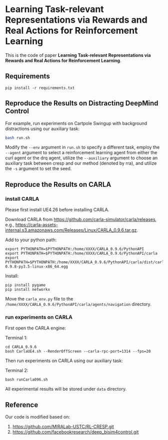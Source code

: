 # Learning Task-relevant Representations via Rewards and Real Actions for Reinforcement Learning


This is the code of paper **Learning Task-relevant Representations via Rewards and Real Actions for Reinforcement Learning**.


## Requirements

```
pip install -r requirements.txt
```

## Reproduce the Results on Distracting DeepMind Control

For example, run experiments on Cartpole Swingup with background distractions using our auxiliary task:

``` bash
bash run.sh
```

Modify the `--env` argument in `run.sh` to specify a different task, employ the `--agent` argument to select a reinforcement learning agent from either the curl agent or the drq agent, utilize the `--auxiliary` argument to choose an auxiliary task between cresp and our method (denoted by rra), and utilize the `-s` argument to set the seed.

## Reproduce the Results on CARLA
### install CARLA
Please first install UE4.26 before installing CARLA.

Download CARLA from https://github.com/carla-simulator/carla/releases, e.g., https://carla-assets-internal.s3.amazonaws.com/Releases/Linux/CARLA_0.9.6.tar.gz.

Add to your python path:
```
export PYTHONPATH=$PYTHONPATH:/home/XXXX/CARLA_0.9.6/PythonAPI
export PYTHONPATH=$PYTHONPATH:/home/XXXX/CARLA_0.9.6/PythonAPI/carla
export PYTHONPATH=$PYTHONPATH:/home/XXXX/CARLA_0.9.6/PythonAPI/carla/dist/carla-0.9.8-py3.5-linux-x86_64.egg
```

Install:
```
pip install pygame
pip install networkx
```

Move the `carla_env.py` file to the `/home/XXXX/CARLA_0.9.6/PythonAPI/carla/agents/navigation` directory.

### run experiments on CARLA
First open the CARLA engine:

Terminal 1:
```
cd CARLA_0.9.6
bash CarlaUE4.sh --RenderOffScreen --carla-rpc-port=1314 --fps=20
```

Then run experiments on CARLA using our auxiliary task:

Terminal 2:
```
bash runCarla096.sh
```

All experimental results will be stored under `data` directory.

## Reference
Our code is modified based on: 
1. https://github.com/MIRALab-USTC/RL-CRESP.git 
2. https://github.com/facebookresearch/deep_bisim4control.git 
